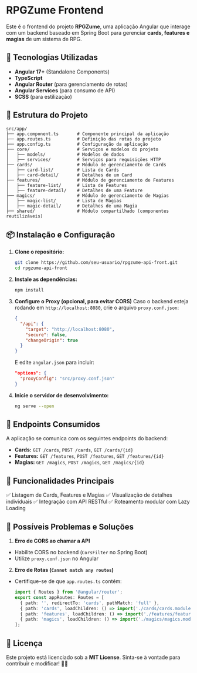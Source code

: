 # RPGZume Frontend

Este é o frontend do projeto **RPGZume**, uma aplicação Angular que interage com um backend baseado em Spring Boot para gerenciar **cards, features e magias** de um sistema de RPG.

## 🚀 Tecnologias Utilizadas

- **Angular 17+** (Standalone Components)
- **TypeScript**
- **Angular Router** (para gerenciamento de rotas)
- **Angular Services** (para consumo de API)
- **SCSS** (para estilização)

## 📂 Estrutura do Projeto

```
src/app/
├── app.component.ts       # Componente principal da aplicação
├── app.routes.ts          # Definição das rotas do projeto
├── app.config.ts          # Configuração da aplicação
├── core/                  # Serviços e modelos do projeto
│   ├── models/            # Modelos de dados
│   ├── services/          # Serviços para requisições HTTP
├── cards/                 # Módulo de gerenciamento de Cards
│   ├── card-list/         # Lista de Cards
│   ├── card-detail/       # Detalhes de um Card
├── features/              # Módulo de gerenciamento de Features
│   ├── feature-list/      # Lista de Features
│   ├── feature-detail/    # Detalhes de uma Feature
├── magics/                # Módulo de gerenciamento de Magias
│   ├── magic-list/        # Lista de Magias
│   ├── magic-detail/      # Detalhes de uma Magia
├── shared/                # Módulo compartilhado (componentes reutilizáveis)
```

## 📦 Instalação e Configuração

1. **Clone o repositório:**
   ```sh
   git clone https://github.com/seu-usuario/rpgzume-api-front.git
   cd rpgzume-api-front
   ```

2. **Instale as dependências:**
   ```sh
   npm install
   ```

3. **Configure o Proxy (opcional, para evitar CORS)**
   Caso o backend esteja rodando em `http://localhost:8080`, crie o arquivo `proxy.conf.json`:
   ```json
   {
     "/api": {
       "target": "http://localhost:8080",
       "secure": false,
       "changeOrigin": true
     }
   }
   ```
   E edite `angular.json` para incluir:
   ```json
   "options": {
     "proxyConfig": "src/proxy.conf.json"
   }
   ```

4. **Inicie o servidor de desenvolvimento:**
   ```sh
   ng serve --open
   ```

## 🔄 Endpoints Consumidos

A aplicação se comunica com os seguintes endpoints do backend:

- **Cards:** `GET /cards`, `POST /cards`, `GET /cards/{id}`
- **Features:** `GET /features`, `POST /features`, `GET /features/{id}`
- **Magias:** `GET /magics`, `POST /magics`, `GET /magics/{id}`

## 🎯 Funcionalidades Principais

✅ Listagem de Cards, Features e Magias
✅ Visualização de detalhes individuais
✅ Integração com API RESTful
✅ Roteamento modular com Lazy Loading

## 🔧 Possíveis Problemas e Soluções

1. **Erro de CORS ao chamar a API**
  - Habilite CORS no backend (`CorsFilter` no Spring Boot)
  - Utilize `proxy.conf.json` no Angular

2. **Erro de Rotas (`Cannot match any routes`)**
  - Certifique-se de que `app.routes.ts` contém:
    ```typescript
    import { Routes } from '@angular/router';
    export const appRoutes: Routes = [
      { path: '', redirectTo: 'cards', pathMatch: 'full' },
      { path: 'cards', loadChildren: () => import('./cards/cards.module').then(m => m.CardsModule) },
      { path: 'features', loadChildren: () => import('./features/features.module').then(m => m.FeaturesModule) },
      { path: 'magics', loadChildren: () => import('./magics/magics.module').then(m => m.MagicsModule) }
    ];
    ```

## 📜 Licença

Este projeto está licenciado sob a **MIT License**. Sinta-se à vontade para contribuir e modificar! 🎲🔥

